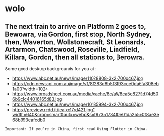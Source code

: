 # wolo
## The next train to arrive on Platform 2 goes to, Bewowra, via Gordon, first stop, North Sydney, then, Waverton, Wollstonecraft, St Leonards, Artarmon, Chatswood, Roseville, Lindfield, Killara, Gordon, then all stations to, Berowra.

Some good desktop backgrounds for you all:

- https://www.abc.net.au/news/image/11028808-3x2-700x467.jpg
- https://cdn.newsapi.com.au/image/v1/81283d8b5f3193cce0da6fa308eb1a00?width=1024
- https://www.broadsheet.com.au/media/cache/8c/a5/8ca5e8279d74d506b9c1c44016165d83.jpg
- https://www.abc.net.au/news/image/10135994-3x2-700x467.jpg
- https://preview.redd.it/ieaixc17rd421.jpg?width=640&crop=smart&auto=webp&s=f97351734f0e01da255e0f8ae3e68b993eafcdb0

 `Important: If you’re in China, first read Using Flutter in China.`
